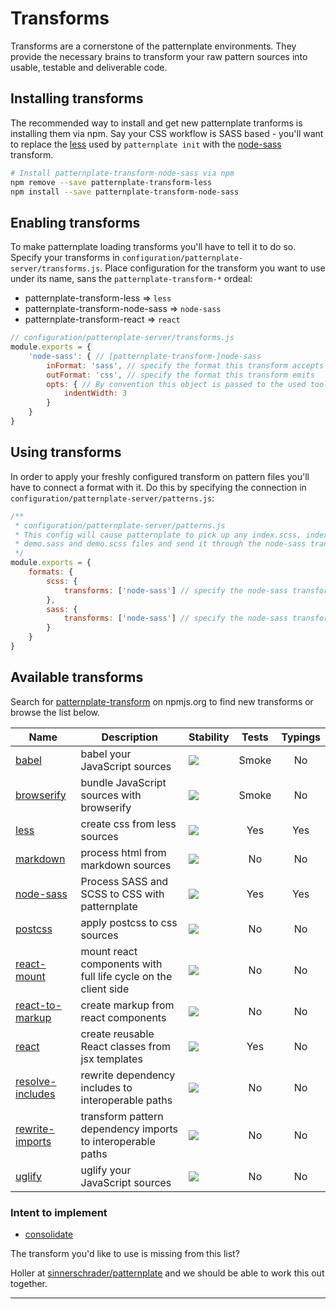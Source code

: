 # Transforms

Transforms are a cornerstone of the patternplate environments. They provide
the necessary brains to transform your raw pattern sources into usable, testable
and deliverable code.

## Installing transforms

The recommended way to install and get new patternplate tranforms is installing them via npm.
Say your CSS workflow is SASS based - you'll want to replace the [less](https://github.com/sinnerschrader/patternplate-transform-less) used by `patternplate init` with the [node-sass](https://github.com/marionebl/patternplate-transform-node-sass) transform.

```bash
# Install patternplate-transform-node-sass via npm
npm remove --save patternplate-transform-less
npm install --save patternplate-transform-node-sass
```

## Enabling transforms

To make patternplate loading transforms you'll have to tell it to do so. Specify your transforms in
`configuration/patternplate-server/transforms.js`. Place configuration for the transform you want to use under its name, sans the `patternplate-transform-*` ordeal:

* patternplate-transform-less => `less`
* patternplate-transform-node-sass => `node-sass`
* patternplate-transform-react => `react`

```js
// configuration/patternplate-server/transforms.js
module.exports = {
	'node-sass': { // [patternplate-transform-]node-sass
		inFormat: 'sass', // specify the format this transform accepts
		outFormat: 'css', // specify the format this transform emits
		opts: { // By convention this object is passed to the used tool directly
			indentWidth: 3
		}
	}
}
```

## Using transforms

In order to apply your freshly configured transform on pattern files you'll have to connect a format with it. Do this by specifying the connection in `configuration/patternplate-server/patterns.js`:

```js
/**
 * configuration/patternplate-server/patterns.js
 * This config will cause patternplate to pick up any index.scss, index.sass,
 * demo.sass and demo.scss files and send it through the node-sass transform
 */
module.exports = {
	formats: {
		scss: {
			transforms: ['node-sass'] // specify the node-sass transform under its configured name here
		},
		sass: {
			transforms: ['node-sass'] // specify the node-sass transform under its configured name here
		}
	}
}
```

## Available transforms

Search for [patternplate-transform](https://www.npmjs.com/search?q=patternplate-transform) on npmjs.org to find new transforms or browse the list below.

|Name| Description | Stability | Tests | Typings |
|----|-------------|-----------|:-----:|:-------:|
| [babel][babel] | babel your JavaScript sources | ![][stable] | Smoke | No |
| [browserify][browserify] | bundle JavaScript sources with browserify | ![][stable] | Smoke | No |
| [less][less] | create css from less sources | ![][stable] | Yes | Yes |
| [markdown][markdown] | process html from markdown sources | ![][deprecated] | No | No |
| [node-sass][node-sass] | Process SASS and SCSS to CSS with patternplate | ![][experimental] | Yes | Yes |
| [postcss][postcss] | apply postcss to css sources | ![][stable] | No | No |
| [react-mount][react-mount] | mount react components with full life cycle on the client side | ![][experimental] | No | No |
| [react-to-markup][react-to-markup] | create markup from react components | ![][stable] | No | No |
| [react][react] | create reusable React classes from jsx templates | ![][stable] | Yes | No |
| [resolve-includes][resolve-includes] | rewrite dependency includes to interoperable paths | ![][stable] | No | No |
| [rewrite-imports][resolve-imports] | transform pattern dependency imports to interoperable paths | ![][stable] | No | No |
| [uglify][uglify] | uglify your JavaScript sources | ![][stable] | No | No |

### Intent to implement

* [consolidate](https://github.com/sinnerschrader/patternplate/issues/97)

The transform you'd like to use is missing from this list?

Holler at [sinnerschrader/patternplate](https://github.com/sinnerschrader/patternplate/issues/new) and we should be able to work this out together.

----
[babel]: https://www.npmjs.com/package/patternplate-transform-babel
[browserify]: https://www.npmjs.com/package/patternplate-transform-browserify
[less]: https://www.npmjs.com/package/patternplate-transform-less
[markdown]: https://www.npmjs.com/package/patternplate-transform-markdown
[node-sass]: https://www.npmjs.com/package/patternplate-transform-node-sass
[postcss]: https://www.npmjs.com/package/patternplate-transform-postcss
[react-mount]: https://www.npmjs.com/package/patternplate-transform-react-mount
[react-to-markup]: https://www.npmjs.com/package/patternplate-transform-react-to-markup
[react]: https://www.npmjs.com/package/patternplate-transform-react
[resolve-includes]: https://www.npmjs.com/package/patternplate-transform-resolve-includes
[resolve-imports]: https://www.npmjs.com/package/patternplate-transform-resolve-imports
[uglify]: https://www.npmjs.com/package/patternplate-transform-uglify

[deprecated]: https://img.shields.io/badge/stability-deprecated-red.svg?style=flat-square
[experimental]: https://img.shields.io/badge/stability-experimental-orange.svg?style=flat-square
[stable]: https://img.shields.io/badge/stability-stable-green.svg?style=flat-square
[locked]: https://img.shields.io/badge/stability-locked-blue.svg?style=flat-square
